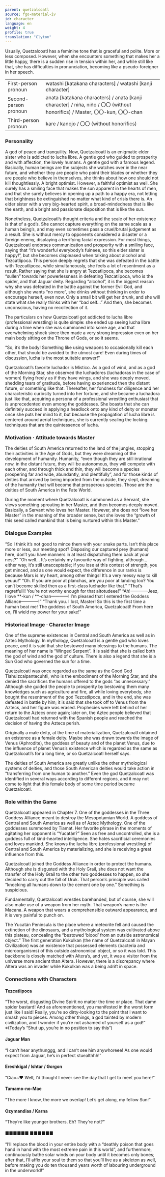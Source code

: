 ```yaml
---
parent: quetzalcoatl
source: fgo-material-iv
id: character
language: en
weight: 4
profile: true
translation: "Clyton"
---
```


Usually, Quetzalcoatl has a feminine tone that is graceful and polite. More or less composed. However, when she encounters something that makes her a little happy, there is a sudden rise in tension within her, and while still like that, she has difficulties in pronunciation, becoming like a pseudo-foreigner in her speech.

<table>
  <tr><td>First-person pronoun</td><td>watashi [katakana characters] / watashi [kanji character]</td></tr>
  <tr><td>Second-person pronoun</td><td>anata [katakana characters] / anata [kanji character] / niña, niño / 〇〇 (without honorifics) / Master, 〇〇-kun, 〇〇-chan</td></tr>
  <tr><td>Third-person pronoun</td><td>kare / kanojo / 〇〇 (without honorifics)</td></tr>
</table>

### Personality

A god of peace and tranquility. Now, Quetzalcoatl is an enigmatic elder sister who is addicted to lucha libre. A gentle god who guided to prosperity and with affection, the lovely humans. A gentle god with a famous legend. Basically, human beings are the subjects she watches over in the near future, and whether they are people who point their blades or whether they are people who believe in themselves, she thinks about how one should not kill thoughtlessly. A bright optimist. However, a faithful optimist as well. She surely has a smiling face that makes the sun apparent in the hearts of men, and that she surely believes in opening up a path to a happy era, not letting that brightness be extinguished no matter what kind of crisis there is. An elder sister with a very big-hearted spirit, a broad-mindedness that is like the earth, and a bright and passionate disposition that is like the sun.

Nonetheless, Quetzalcoatl’s thought criteria and the scale of her existence is that of a god’s. She cannot capture everything on the same scale as a human being’s, and may even sometimes pass a cruel/brutal judgement as a result. She is without mercy to opponents considered a disaster or a foreign enemy, displaying a terrifying facial expression. For most things, Quetzalcoatl endorses communication and prosperity with a smiling face, saying that “it’s wonderful everybody’s fuineee, so this elder sister is happy!”, but she becomes displeased when talking about alcohol and Tezcatlipoca. This person deeply regrets that she was defeated in the battle with Tezcatlipoca, while simultaneously, she feels a lot of resentment as a result. Rather saying that she is angry at Tezcatlipoca, she becomes “sullen” towards her powerlessness in defeating Tezcatlipoca, who is the spider, and that Jaguar deity. Regarding “alcohol”, it is the biggest reason why she was defeated in the battle against the former Evil God, and although she wants “no more”, she drinks without thinking in order to encourage herself, even now. Only a small bit will get her drunk, and she will state what she really thinks with her “bad self…” And then, she becomes unconscious, having no recollection of it.

The particulars on how Quetzalcoatl got addicted to lucha libre (professional wrestling) is quite simple: she ended up seeing lucha libre during a time when she was summoned into some age, and that overwhelming shock since then made a very strong impression even on her main body sitting on the Throne of Gods, or so it seems.

“So, it’s the body! Something like using weapons to occasionally kill each other, that should be avoided to the utmost care! Even during times of discussion, lucha is the most suitable answer!”

Quetzalcoatl’s favorite luchador is Mistico. As a god of wind, and as a god of the Morning Star, she observed the luchadores (luchadoras in the case of women) flying freely as if they have wings, and she was deeply moved, shedding tears of gratitude, before having experienced then the distant future, or something like that. Thereafter, her fondness for diligence and her characteristic curiosity turned into her fortune, and she became a luchadora just like that, acquiring a persona of a professional wrestling enthusiast that is unprecedented even among the goddesses. She boasts that she can definitely succeed in applying a headlock onto any kind of deity or monster once she puts her mind to it, but because the propagation of lucha libre is centered around aerial techniques, she is currently sealing the locking techniques that are the quintessence of lucha.

### Motivation · Attitude towards Master

The deities of South America returned to the land of the jungles, stopping their activities in the Age of Gods, but they were dreaming of the development of humanity. Humanity, “even though they are still irrational now, in the distant future, they will be autonomous, they will compete with each other, and through thick and thin, they will become a species prospering far and wide, abundantly, and plentifully”, and for those kinds of deities that arrived by being imported from the outside, they slept, dreaming of the humanity that will become that prosperous species. Those are the deities of South America in the Fate World.

During the moment where Quetzalcoatl is summoned as a Servant, she views something sprouting in her Master, and then becomes deeply moved. Basically, a Servant who loves her Master. However, she does not “love her Master” in the meaning of the broader sense, but she loves the “growth of this seed called mankind that is being nurtured within this Master.”

### Dialogue Examples

“So I think it’s not good to mince them with your snake parts. Isn’t this place more or less, our meeting spot? Disposing our captured prey (humans) here, don’t you have manners in at least dispatching them back at your nest?”
“Oh well… It’s certainly my favourite way of fighting, although… either way, it’s still unacceptable; if you lose at this contest of strength, you get minced, and as one would expect, the difference in our ranks is because Mars is my heart, among other things! It’s a very messy way to kill yeuuu!”
“Oh. If you are poor at planchas, are you poor at landing too? You can’t become skilled then as a first-class luchador like that.”
“That’s ragretfulll! You’re not worthy enough for that altotudeee!”
“Ah!————Jeez, I love **-kun / **-chan————! I’m pleased that I entered the Goddess Alliance————!”
“Thank you. I lost, Master! So this is the first time a human beat me! The goddess of South America, Quetzalcoatl! From here on, I’ll wield my power for your sake!”

### Historical Image · Character Image

One of the supreme existences in Central and South America as well as in Aztec Mythology. In mythology, Quetzalcoatl is a gentle god who loves peace, and it is said that she bestowed many blessings to the humans. The meaning of her name is “Winged Serpent”. It is said that she is called both the god of wind and the god of culture. There is also a legend that she is a Sun God who governed the sun for a time.

Quetzalcoatl was once regarded as the same as the Good God Tlahuizcalpantecuhtli, who is the embodiment of the Morning Star, and she denied the sacrifices the humans offered to the gods “as unnecessary.” Although she guided the people to prosperity by bestowing them many knowledges such as agriculture and fire, all while loving everybody, she bought the resentment of the god Tezcatlipoca, and in the end, she was defeated in battle by him; it is said that she took off to Venus from the Aztecs, and her figure was erased. Prophecies were left behind of her return to the Aztecs once again; later on, the Aztec people believed that Quetzalcoatl had returned with the Spanish people and reached the decision of having the Aztecs perish.

Originally a male deity, at the time of materialization, Quetzalcoatl obtained an existence as a female deity. Maybe she was drawn towards the image of Venus (Aphrodite), the goddess of beauty and of the planet Venus, due to the influence of planet Venus’s existence which is regarded as the same as Quetzalcoatl’s for a long time, or so Quetzalcoatl herself says.

The deities of South America are greatly unlike the other mythological systems of deities, and those South American deities would take action in “transferring from one human to another.” Even the god Quetzalcoatl was identified in several ways according to different regions, and it may not come to light that this female body of some time period became Quetzalcoatl.

### Role within the Game

Quetzalcoatl appeared in Chapter 7. One of the goddesses in the Three Goddess Alliance meant to destroy the Mesopotamian World. A goddess of Central and South America as well as of Aztec Mythology. One of the goddesses summoned by Tiamat. Her favorite phrase in the moments of agitating her opponent is “Yucatán?” Seen as free and uncontrolled, she is a goddess full of kind-hearted intelligence. She hates sacrificial ceremonies and loves mankind. She knows the lucha libre (professional wrestling) of Central and South America by materializing, and she is receiving a great influence from this.

Quetzalcoatl joined the Goddess Alliance in order to protect the humans. Although she is disgusted with the Holy Grail, she does not want the transfer of the Holy Grail to the other two goddesses to happen, so she decided to carry out the fall of Uruk. That person’s principle was called “knocking all humans down to the cement one by one.” Something is suspicious.

Fundamentally, Quetzalcoatl wrestles barehanded, but of course, she will also make use of a weapon from her myth. That weapon’s name is the Macana. A weapon that wears a comprehensible outward appearance, and it is very painful to punch on.

The Yucatán Peninsula is the place where a meteorite fell and caused the extinction of the dinosaurs, and a mythological system was cultivated above this plateau, concealing the “bestowed ‘blood’ from an outside astronomical object.” The first generation Kukulkan (the name of Quetzalcoatl in Mayan Civilization) was an existence that possessed elements (bacteria and microorganisms) of this outside astronomical object, or so it was told. This backbone is closely matched with Altera’s, and yet, it was a visitor from the universe more ancient than Altera. However, there is a discrepancy where Altera was an invader while Kukulkan was a being adrift in space.

### Connections with Characters

#### Tezcatlipoca

“The worst, disgusting Divine Spirit no matter the time or place. That damn spider bastard! And as aforementioned, you manifested in the worst form just like I said! Really, you’re so dirty-looking to the point that I want to smash you to pieces. Among other things, a god tainted by modern civilization, and I wonder if you’re not ashamed of yourself as a god!”
※(Today’s “Shut up, you’re in no position to say this”)

#### Jaguar Man

“I can’t hear anythunggg, and I can’t see him anywhoreee! As one would expect from Jaguar, he’s in perfect stuealthhh!”

#### Ereshkigal / Ishtar / Gorgon

“Ciao~❤ Well, I’d thought I never see the day that I get to meet you here!”

#### Tamamo-no-Mae

“The more I know, the more we overlap! Let’s get along, my fellow Sun!”

#### Ozymandias / Karna

“They’re like younger brothers. Eh? They’re not?”

#### ■■■■■■ ■■■■■■

“I’ll replace the blood in your entire body with a “deathly poison that goes hand in hand with the most extreme pain in this world”, and furthermore, continuously bathe solar winds on your body until it becomes only bones; after that, I’ll affix your soul to them so that you’ll live as a skeleton as well, before making you do ten thousand years worth of labouring underground in the underworld!”

